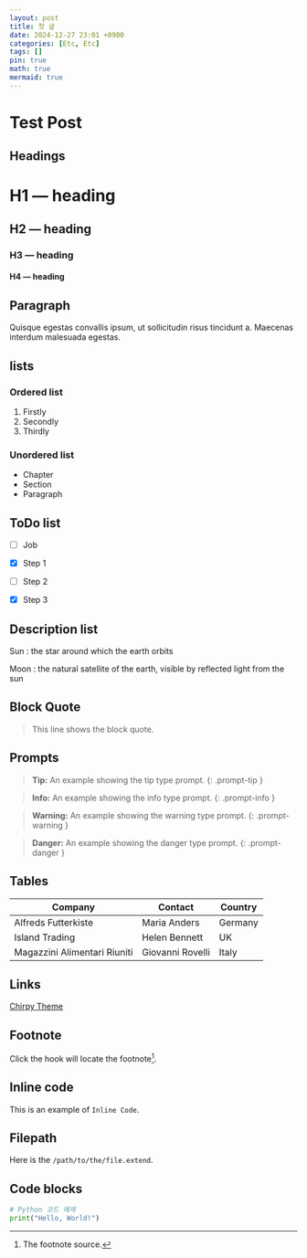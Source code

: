 ```yaml
---
layout: post
title: 첫 글
date: 2024-12-27 23:01 +0900
categories: [Etc, Etc]
tags: []
pin: true
math: true
mermaid: true
---
```


# Test Post

## Headings

# H1 — heading
## H2 — heading
### H3 — heading
#### H4 — heading


## Paragraph

Quisque egestas convallis ipsum, ut sollicitudin risus tincidunt a. Maecenas interdum malesuada egestas.


## lists

### Ordered list

1. Firstly
2. Secondly
3. Thirdly

### Unordered list
- Chapter
- Section
- Paragraph


## ToDo list

- [ ] Job
- [x] Step 1
- [ ] Step 2
- [x] Step 3


## Description list

Sun
: the star around which the earth orbits

Moon
: the natural satellite of the earth, visible by reflected light from the sun


## Block Quote

> This line shows the block quote.


## Prompts

> **Tip:** An example showing the tip type prompt.
{: .prompt-tip }

> **Info:** An example showing the info type prompt.
{: .prompt-info }

> **Warning:** An example showing the warning type prompt.
{: .prompt-warning }

> **Danger:** An example showing the danger type prompt.
{: .prompt-danger }


## Tables

| Company                      | Contact          | Country |
| ---------------------------- | ---------------- | ------- |
| Alfreds Futterkiste          | Maria Anders     | Germany |
| Island Trading               | Helen Bennett    | UK      |
| Magazzini Alimentari Riuniti | Giovanni Rovelli | Italy   |


## Links

[Chirpy Theme](https://github.com/cotes2020/jekyll-theme-chirpy)


## Footnote

Click the hook will locate the footnote[^1].

[^1]: The footnote source.


## Inline code

This is an example of `Inline Code`.


## Filepath

Here is the `/path/to/the/file.extend`.


## Code blocks

```python
# Python 코드 예제
print("Hello, World!")
```

